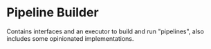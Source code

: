 # Pipeline Builder
Contains interfaces and an executor to build and run "pipelines", also includes some opinionated implementations.
